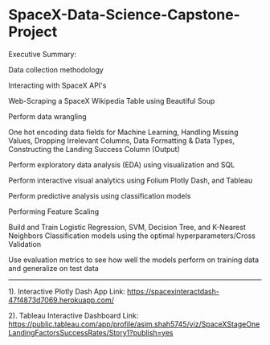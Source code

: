 # SpaceX-Data-Science-Capstone-Project
Executive Summary:​

Data collection methodology​

Interacting with SpaceX API's​

Web-Scraping a SpaceX Wikipedia Table using Beautiful Soup ​

Perform data wrangling​

One hot encoding data fields for Machine Learning, Handling Missing Values, Dropping Irrelevant Columns, Data Formatting & Data Types, Constructing the Landing Success Column (Output)​

Perform exploratory data analysis (EDA) using visualization and SQL​

Perform interactive visual analytics using Folium Plotly Dash​, and Tableau

Perform predictive analysis using classification models​

Performing Feature Scaling​

 Build and Train Logistic Regression, SVM, Decision Tree, and K-Nearest Neighbors Classification models using the optimal hyperparameters/Cross Validation ​

Use evaluation metrics to see how well the models perform on training data and generalize on test data

---------------------------------------------------------------------------------------

1). Interactive Plotly Dash App Link: https://spacexinteractdash-47f4873d7069.herokuapp.com/ 

2). Tableau Interactive Dashboard Link:  https://public.tableau.com/app/profile/asim.shah5745/viz/SpaceXStageOneLandingFactorsSuccessRates/Story1?publish=yes
